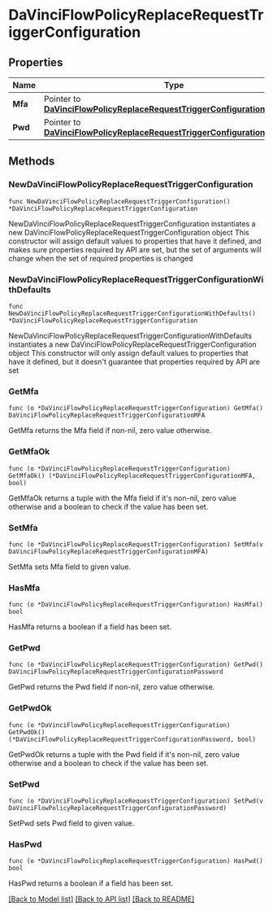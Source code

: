 # DaVinciFlowPolicyReplaceRequestTriggerConfiguration

## Properties

Name | Type | Description | Notes
------------ | ------------- | ------------- | -------------
**Mfa** | Pointer to [**DaVinciFlowPolicyReplaceRequestTriggerConfigurationMFA**](DaVinciFlowPolicyReplaceRequestTriggerConfigurationMFA.md) |  | [optional] 
**Pwd** | Pointer to [**DaVinciFlowPolicyReplaceRequestTriggerConfigurationPassword**](DaVinciFlowPolicyReplaceRequestTriggerConfigurationPassword.md) |  | [optional] 

## Methods

### NewDaVinciFlowPolicyReplaceRequestTriggerConfiguration

`func NewDaVinciFlowPolicyReplaceRequestTriggerConfiguration() *DaVinciFlowPolicyReplaceRequestTriggerConfiguration`

NewDaVinciFlowPolicyReplaceRequestTriggerConfiguration instantiates a new DaVinciFlowPolicyReplaceRequestTriggerConfiguration object
This constructor will assign default values to properties that have it defined,
and makes sure properties required by API are set, but the set of arguments
will change when the set of required properties is changed

### NewDaVinciFlowPolicyReplaceRequestTriggerConfigurationWithDefaults

`func NewDaVinciFlowPolicyReplaceRequestTriggerConfigurationWithDefaults() *DaVinciFlowPolicyReplaceRequestTriggerConfiguration`

NewDaVinciFlowPolicyReplaceRequestTriggerConfigurationWithDefaults instantiates a new DaVinciFlowPolicyReplaceRequestTriggerConfiguration object
This constructor will only assign default values to properties that have it defined,
but it doesn't guarantee that properties required by API are set

### GetMfa

`func (o *DaVinciFlowPolicyReplaceRequestTriggerConfiguration) GetMfa() DaVinciFlowPolicyReplaceRequestTriggerConfigurationMFA`

GetMfa returns the Mfa field if non-nil, zero value otherwise.

### GetMfaOk

`func (o *DaVinciFlowPolicyReplaceRequestTriggerConfiguration) GetMfaOk() (*DaVinciFlowPolicyReplaceRequestTriggerConfigurationMFA, bool)`

GetMfaOk returns a tuple with the Mfa field if it's non-nil, zero value otherwise
and a boolean to check if the value has been set.

### SetMfa

`func (o *DaVinciFlowPolicyReplaceRequestTriggerConfiguration) SetMfa(v DaVinciFlowPolicyReplaceRequestTriggerConfigurationMFA)`

SetMfa sets Mfa field to given value.

### HasMfa

`func (o *DaVinciFlowPolicyReplaceRequestTriggerConfiguration) HasMfa() bool`

HasMfa returns a boolean if a field has been set.

### GetPwd

`func (o *DaVinciFlowPolicyReplaceRequestTriggerConfiguration) GetPwd() DaVinciFlowPolicyReplaceRequestTriggerConfigurationPassword`

GetPwd returns the Pwd field if non-nil, zero value otherwise.

### GetPwdOk

`func (o *DaVinciFlowPolicyReplaceRequestTriggerConfiguration) GetPwdOk() (*DaVinciFlowPolicyReplaceRequestTriggerConfigurationPassword, bool)`

GetPwdOk returns a tuple with the Pwd field if it's non-nil, zero value otherwise
and a boolean to check if the value has been set.

### SetPwd

`func (o *DaVinciFlowPolicyReplaceRequestTriggerConfiguration) SetPwd(v DaVinciFlowPolicyReplaceRequestTriggerConfigurationPassword)`

SetPwd sets Pwd field to given value.

### HasPwd

`func (o *DaVinciFlowPolicyReplaceRequestTriggerConfiguration) HasPwd() bool`

HasPwd returns a boolean if a field has been set.


[[Back to Model list]](../README.md#documentation-for-models) [[Back to API list]](../README.md#documentation-for-api-endpoints) [[Back to README]](../README.md)


